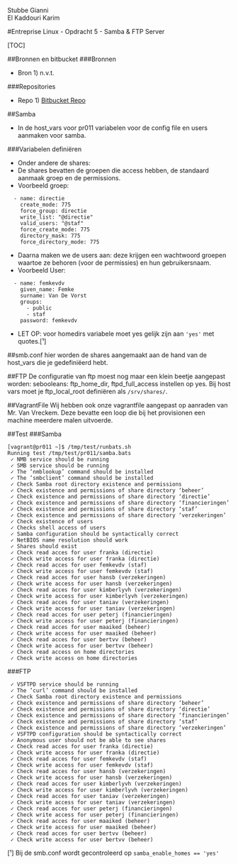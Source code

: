 Stubbe Gianni   
El Kaddouri Karim

#Entreprise Linux - Opdracht 5 - Samba & FTP Server

[TOC]

##Bronnen en bitbucket
###Bronnen
* Bron 1) n.v.t.

###Repositories
* Repo 1) [Bitbucket Repo](https://bitbucket.org/stoel/labo/src/)

##Samba
* In de host_vars voor pr011 variabelen voor de config file en users aanmaken voor samba.

###Variabelen definiëren
* Onder andere de shares:
* De shares bevatten de groepen die access hebben, de standaard aanmaak groep en de permissions.
* Voorbeeld groep: 
```
  - name: directie
    create_mode: 775
    force_group: directie
    write_list: "@directie"
    valid_users: "@staf"
    force_create_mode: 775
    directory_mask: 775
    force_directory_mode: 775
```
* Daarna maken we de users aan: deze krijgen een wachtwoord groepen waartoe ze behoren (voor de permissies) en hun gebruikersnaam.
* Voorbeeld User:
```
  - name: femkevdv
    given_name: Femke
    surname: Van De Vorst
    groups:
      - public     
      - staf         
    password: femkevdv
```
* LET OP: voor homedirs variabele moet yes gelijk zijn aan `'yes'` met quotes.[¹]


##smb.conf
hier worden de shares aangemaakt aan de hand van de host_vars die je gedefiniëerd hebt.

##FTP
De configuratie van ftp moest nog maar een klein beetje aangepast worden: sebooleans: ftp_home_dir,  ftpd_full_access instellen op yes.
Bij host vars moet je ftp_local_root definiëren als `/srv/shares/`.

##VagrantFile
Wij hebben ook onze vagrantfile aangepast op aanraden van Mr. Van Vreckem. Deze bevatte een loop die bij het provisionen een machine meerdere malen uitvoerde.


##Test
###Samba
```
[vagrant@pr011 ~]$ /tmp/test/runbats.sh
Running test /tmp/test/pr011/samba.bats
 ✓ NMB service should be running
 ✓ SMB service should be running
 ✓ The ’nmblookup’ command should be installed
 ✓ The ’smbclient’ command should be installed
 ✓ Check Samba root directory existence and permissions
 ✓ Check existence and permissions of share directory ‘beheer’
 ✓ Check existence and permissions of share directory ‘directie’
 ✓ Check existence and permissions of share directory ‘financieringen’
 ✓ Check existence and permissions of share directory ‘staf’
 ✓ Check existence and permissions of share directory ‘verzekeringen’
 ✓ Check existence of users
 ✓ Checks shell access of users
 ✓ Samba configuration should be syntactically correct
 ✓ NetBIOS name resolution should work
 ✓ Shares should exist
 ✓ Check read acces for user franka (directie)
 ✓ Check write access for user franka (directie)
 ✓ Check read acces for user femkevdv (staf)
 ✓ Check write access for user femkevdv (staf)
 ✓ Check read acces for user hansb (verzekeringen)
 ✓ Check write access for user hansb (verzekeringen)
 ✓ Check read acces for user kimberlyvh (verzekeringen)
 ✓ Check write access for user kimberlyvh (verzekeringen)
 ✓ Check read acces for user taniav (verzekeringen)
 ✓ Check write access for user taniav (verzekeringen)
 ✓ Check read acces for user peterj (financieringen)
 ✓ Check write access for user peterj (financieringen)
 ✓ Check read acces for user maaiked (beheer)
 ✓ Check write access for user maaiked (beheer)
 ✓ Check read acces for user bertvv (beheer)
 ✓ Check write access for user bertvv (beheer)
 ✓ Check read access on home directories
 ✓ Check write access on home directories
```
###FTP
```
 ✓ VSFTPD service should be running
 ✓ The ’curl’ command should be installed
 ✓ Check Samba root directory existence and permissions
 ✓ Check existence and permissions of share directory ‘beheer’
 ✓ Check existence and permissions of share directory ‘directie’
 ✓ Check existence and permissions of share directory ‘financieringen’
 ✓ Check existence and permissions of share directory ‘staf’
 ✓ Check existence and permissions of share directory ‘verzekeringen’
 ✓ VSFTPD configuration should be syntactically correct
 ✓ Anonymous user should not be able to see shares
 ✓ Check read acces for user franka (directie)
 ✓ Check write access for user franka (directie)
 ✓ Check read acces for user femkevdv (staf)
 ✓ Check write access for user femkevdv (staf)
 ✓ Check read acces for user hansb (verzekeringen)
 ✓ Check write access for user hansb (verzekeringen)
 ✓ Check read acces for user kimberlyvh (verzekeringen)
 ✓ Check write access for user kimberlyvh (verzekeringen)
 ✓ Check read acces for user taniav (verzekeringen)
 ✓ Check write access for user taniav (verzekeringen)
 ✓ Check read acces for user peterj (financieringen)
 ✓ Check write access for user peterj (financieringen)
 ✓ Check read acces for user maaiked (beheer)
 ✓ Check write access for user maaiked (beheer)
 ✓ Check read acces for user bertvv (beheer)
 ✓ Check write access for user bertvv (beheer)
```
[¹] Bij de smb.conf wordt gecontroleerd op `samba_enable_homes == 'yes'`